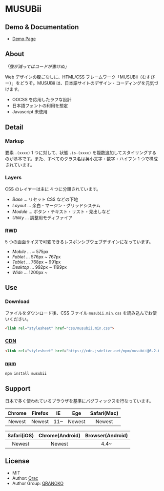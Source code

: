# MUSUBii

## Demo & Documentation

- [Demo Page][link-demo]

## About

_「腹が減ってはコードが書けぬ」_

Web デザインの腹ごなしに、HTML/CSS フレームワーク「MUSUBii（むすびー）」をどうぞ。MUSUBii は、日本語サイトのデザイン・コーディングを元気づけます。

- OOCSS を応用したラフな設計
- 日本語フォントの利用を想定
- Javascript 未使用

## Detail

### Markup

要素 `.(xxxx)` 1 つに対して、状態 `.is-(xxxx)` を複数追加してスタイリングするのが基本です。また、すべてのクラス名は英小文字・数字・ハイフン 1 つで構成されています。

### Layers

CSS のレイヤーは主に 4 つに分類されています。

- _Base_ … リセット CSS などの下地
- _Layout_ … 余白・マージン・グリッドシステム
- _Module_ … ボタン・テキスト・リスト・見出しなど
- _Utility_ … 調整用モディファイア

### RWD

5 つの画面サイズで可変できるレスポンシブウェブデザインになっています。

- _Mobile_ … ~ 575px
- _Fablet_ … 576px ~ 767px
- _Tablet_ … 768px ~ 991px
- _Desktop_ … 992px ~ 1199px
- _Wide_ … 1200px ~

## Use

### Download

ファイルをダウンロード後、CSS ファイル `musubii.min.css` を読み込んでお使いください。

```html
<link rel="stylesheet" href="css/musubii.min.css">
```

### [CDN][link-jsdelivr]

```html
<link rel="stylesheet" href="https://cdn.jsdelivr.net/npm/musubii@6.2.0/docs/css/musubii.min.css">
```

### [npm][link-npm]

```
npm install musubii
```

## Support

日本で多く使われているブラウザを基準にバグフィックスを行なっています。

| Chrome | Firefox | IE  |  Ege   | Safari(Mac) |
| :----: | :-----: | :-: | :----: | :---------: |
| Newest | Newest  | 11~ | Newest |   Newest    |

| Safari(iOS) | Chrome(Android) | Browser(Android) |
| :---------: | :-------------: | :--------------: |
|   Newest    |     Newest      |       4.4~       |

## License

- MIT
- Author: [Qrac][link-twitter]
- Author Group: [QRANOKO][link-qranoko]

[link-demo]: https://qrac.github.io/musubii/
[link-npm]: https://www.npmjs.com/package/musubii
[link-jsdelivr]: https://cdn.jsdelivr.net/npm/musubii/
[link-twitter]: https://twitter.com/Qrac_JP
[link-qranoko]: https://qranoko.jp
